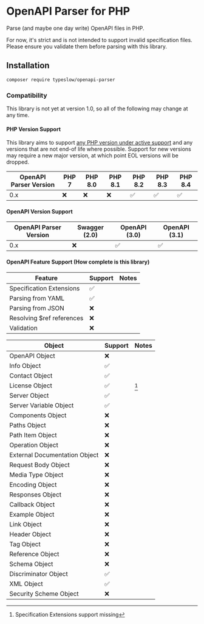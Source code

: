 # OpenAPI Parser for PHP

Parse (and maybe one day write) OpenAPI files in PHP. 

For now, it's strict and is not intended to support invalid specification files. Please ensure you validate them before parsing with this library.

## Installation

```bash
composer require typeslow/openapi-parser
```

### Compatibility

This library is not yet at version 1.0, so all of the following may change at any time.

#### PHP Version Support

This library aims to support [any PHP version under active support](https://www.php.net/supported-versions.php) and 
any versions that are not end-of life where possible. 
Support for new versions may require a new major version, at which point EOL versions will be dropped.

| OpenAPI Parser Version | PHP 7 | PHP 8.0 | PHP 8.1 | PHP 8.2 | PHP 8.3 | PHP 8.4 |
|------------------------|-------|---------|---------|---------|---------|---------|
| 0.x                    | ❌     | ❌     | ❌      | ✅      | ✅      | ✅      |

#### OpenAPI Version Support

| OpenAPI Parser Version | Swagger (2.0) | OpenAPI (3.0) | OpenAPI (3.1) |
|------------------------|---------------|---------------|---------------|
| 0.x                    | ❌            | ✅            | ✅            |

#### OpenAPI Feature Support (How complete is this library)

| Feature                   | Support | Notes |
|---------------------------|---------|-------|
| Specification Extensions  | ✅      |       |
| Parsing from YAML         | ✅      |       |
| Parsing from JSON         | ❌      |       |
| Resolving $ref references | ❌      |       |
| Validation                | ❌      |       |


| Object                        | Support | Notes |
|-------------------------------|---------|-------|
| OpenAPI Object                | ❌      |       |
| Info Object                   | ✅      |       |
| Contact Object                | ✅      |       |
| License Object                | ✅      | [^1]  |
| Server Object                 | ✅      |       |
| Server Variable Object        | ✅      |       |
| Components Object             | ❌      |       |
| Paths Object                  | ❌      |       |
| Path Item Object              | ❌      |       |
| Operation Object              | ❌      |       |
| External Documentation Object | ❌      |       |
| Request Body Object           | ❌      |       |
| Media Type Object             | ❌      |       |
| Encoding Object               | ❌      |       |
| Responses Object              | ❌      |       |
| Callback Object               | ❌      |       |
| Example Object                | ❌      |       |
| Link Object                   | ❌      |       |
| Header Object                 | ❌      |       |
| Tag Object                    | ❌      |       |
| Reference Object              | ❌      |       |
| Schema Object                 | ❌      |       |
| Discriminator Object          | ✅      |       |
| XML Object                    | ✅      |       |
| Security Scheme Object        | ❌      |       |

[^1]: Specification Extensions support missing

